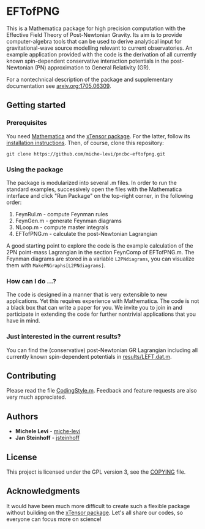 # EFTofPNG

This is a Mathematica package for high precision computation with the Effective
Field Theory of Post-Newtonian Gravity. Its aim is to provide computer-algebra
tools that can be used to derive analytical input for gravitational-wave source
modelling relevant to current observatories. An example application provided
with the code is the derivation of all currently known spin-dependent
conservative interaction potentials in the post-Newtonian (PN) approximation to
General Relativity (GR).

For a nontechnical description of the package and supplementary documentation
see [arxiv.org:1705.06309](https://arxiv.org/abs/1705.06309).


## Getting started

### Prerequisites

You need [Mathematica](https://www.wolfram.com/mathematica/) and the
[xTensor package](http://xact.es/xTensor/). For the latter, follow its
[installation instructions](http://xact.es/download/install). Then, of course,
clone this repository:

```
git clone https://github.com/miche-levi/pncbc-eftofpng.git
```

### Using the package

The package is modularized into several .m files. In order to run the standard
examples, successively open the files with the Mathematica interface and click
"Run Package" on the top-right corner, in the following order:

1. FeynRul.m - compute Feynman rules
2. FeynGen.m - generate Feynman diagrams
3. NLoop.m - compute master integrals
4. EFTofPNG.m - calculate the post-Newtonian Lagrangian

A good starting point to explore the code is the example calculation of the
2PN point-mass Lagrangian in the section FeynComp of EFTofPNG.m. The Feynman
diagrams are stored in a variable ```L2PNdiagrams```, you can visualize them
with ```MakePNGraphs[L2PNdiagrams]```.

### How can I do ...?

The code is designed in a manner that is very extensible to new applications.
Yet this requires experience with Mathematica. The code is not a black box 
that can write a paper for you. We invite you to join in and participate in 
extending the code for further nontrivial applications that you have in mind. 

### Just interested in the current results?

You can find the (conservative) post-Newtonian GR Lagrangian including all
currently known spin-dependent potentials in
[results/LEFT.dat.m](results/LEFT.dat.m).


## Contributing

Please read the file [CodingStyle.m](CodingStyle.m). Feedback and feature
requests are also very much appreciated.


## Authors

* **Michele Levi** - [miche-levi](https://github.com/miche-levi/)
* **Jan Steinhoff** - [jsteinhoff](https://github.com/jsteinhoff/)


## License

This project is licensed under the GPL version 3, see the [COPYING](COPYING)
file.


## Acknowledgments

It would have been much more difficult to create such a flexible package without
building on the [xTensor package](http://xact.es/xTensor/). Let's all share our
codes, so everyone can focus more on science!
